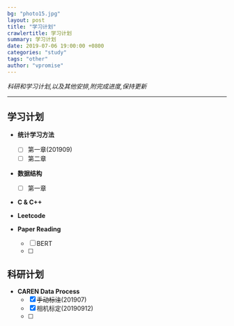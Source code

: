 ```yaml
---
bg: "photo15.jpg"
layout: post
title: "学习计划"
crawlertitle: 学习计划
summary: 学习计划
date: 2019-07-06 19:00:00 +0800
categories: "study"
tags: "other"
author: "vpromise"
---
```


*科研和学习计划,以及其他安排,附完成进度,保持更新*

---


## 学习计划

- **统计学习方法**
  - [ ] 第一章(201909)
  - [ ] 第二章

- **数据结构**
  - [ ] 第一章

- **C & C++**

- **Leetcode**

- **Paper Reading**
  - [ ] BERT
  - [ ] 

## 科研计划

- **CAREN Data Process**
  - [x] ~~手动标注~~(201907)
  - [x] 相机标定(20190912)
  - [ ] 